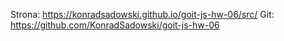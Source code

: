 Strona: https://konradsadowski.github.io/goit-js-hw-06/src/
Git: https://github.com/KonradSadowski/goit-js-hw-06
